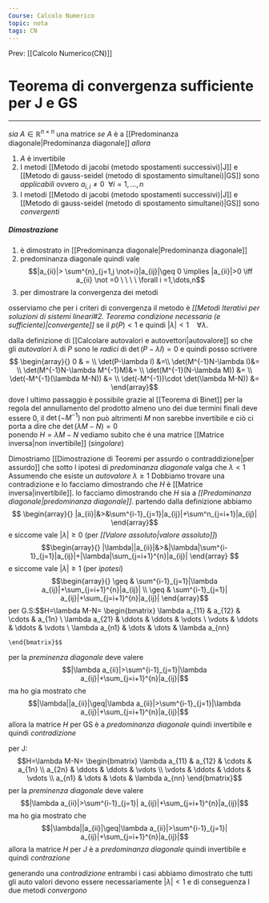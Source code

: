 ```yaml
---
Course: Calcolo Numerico
topic: nota
tags: CN
---
```


Prev: [[Calcolo Numerico(CN)]]

# Teorema di convergenza sufficiente per J e GS
---
_sia_ $A \in \mathbb{R}^{n \times n}$ una matrice
_se_ $A$ è a [[Predominanza diagonale|Predominanza diagonale]]
_allora_
1. $A$ è invertibile
2. I metodi [[Metodo di jacobi (metodo spostamenti successivi)|J]] e [[Metodo di  gauss-seidel (metodo di spostamento simultanei)|GS]] sono _applicabili_ ovvero $a_{i,i}\not =0 \ \ \forall i = 1,\dots,n$ 
3. I metodi [[Metodo di jacobi (metodo spostamenti successivi)|J]] e [[Metodo di  gauss-seidel (metodo di spostamento simultanei)|GS]] sono _convergenti_

##### Dimostrazione
1. è dimostrato in [[Predominanza diagonale|Predominanza diagonale]]
2. predominanza diagonale quindi vale $$|a_{ii}|> \sum^{n}_{j=1,j \not=i}|a_{ij}|\geq 0 \implies |a_{ii}|>0 \iff a_{ii} \not =0 \  \ \ \ \forall i =1,\dots,n$$
3. per dimostrare la convergenza dei metodi 

osserviamo che per i criteri di convergenza il metodo è _[[Metodi Iterativi per soluzioni di sistemi lineari#2. Teorema condizione necessaria (e sufficiente)|convergente]]_ se il $p(P)< 1$ e quindi $|\lambda|<1 \ \ \ \ \forall \lambda$.

dalla definizione di [[Calcolare autovalori e autovettori|autovalore]] so che gli _autovalori_ $\lambda$  di $P$ sono le _radici_ di $\det(P-\lambda I) =0$ e quindi posso scrivere$$
\begin{array}{}	
 0 & = \\
 \det(P-\lambda I) &=\\  
 \det(M^{-1}N-\lambda I)&= \\
 \det(M^{-1}N-\lambda M^{-1}M)&=  \\
 \det(M^{-1}(N-\lambda M)) &= \\
 \det(-M^{-1}(\lambda M-N)) &= \\
 \det(-M^{-1})\cdot \det(\lambda M-N)) &=
\end{array}$$
dove l ultimo passaggio è possibile grazie al [[Teorema di Binet]]
per la regola del annullamento del prodotto almeno uno dei due termini finali deve essere $0$, il $\det(-M^{-1})$ non può altrimenti $M$ non sarebbe invertibile e ciò ci porta a dire che $\det(\lambda M-N)=0$  
ponendo $H = \lambda M-N$ vediamo subito che é una matrice [[Matrice inversa|non invertibile]] (_singolare_)

Dimostriamo [[Dimostrazione di Teoremi per assurdo o contraddizione|per assurdo]]  che sotto l ipotesi di _predominanza diagonale_ valga che $\lambda < 1$ Assumendo che esiste un _autovalore_ $\lambda \geq 1$ 
Dobbiamo trovare una contradizione e lo facciamo dimostrando che $H$ è [[Matrice inversa|invertibile]]. 
lo facciamo dimostrando che $H$ sia a _[[Predominanza diagonale|predominanza diagonale]]_. 
partendo dalla definizione abbiamo $$ \begin{array}{}
        |a_{ii}|&>&\sum^{i-1}_{j=1}|a_{ij}|+\sum^n_{j=i+1}|a_{ij}| 
       \end{array}$$e siccome vale $|\lambda|\geq 0$ (per _[[Valore assoluto|valore assoluto]]_)
$$\begin{array}{}
|\lambda||a_{ii}|&>&|\lambda|\sum^{i-1}_{j=1}|a_{ij}|+|\lambda|\sum_{j=i+1}^{n}|a_{ij}|
\end{array} 
$$
e siccome vale $|\lambda|\geq 1$ (per _ipotesi_)		$$\begin{array}{}
 \geq & \sum^{i-1}_{j=1}|\lambda a_{ij}|+\sum_{j=i+1}^{n}|a_{ij}| \\
  \geq & \sum^{i-1}_{j=1}| a_{ij}|+\sum_{j=i+1}^{n}|a_{ij}|
\end{array}$$per G.S:$$H=\lambda M-N=
		\begin{bmatrix}
        \lambda a_{11}  &  a_{12} &  \cdots & a_{1n} \\
        \lambda a_{21}  & \ddots & \ddots  & \vdots \\ \vdots  & \ddots & \ddots  & \vdots \\
         \lambda a_{n1} & \dots & \dots  & \lambda a_{nn}
  
	\end{bmatrix}$$
per la _preminenza diagonale_ deve valere
$$|\lambda a_{ii}|>\sum^{i-1}_{j=1}|\lambda a_{ij}|+\sum_{j=i+1}^{n}|a_{ij}|$$
ma ho gia mostrato che $$|\lambda||a_{ii}|\geq|\lambda a_{ii}|>\sum^{i-1}_{j=1}|\lambda a_{ij}|+\sum_{j=i+1}^{n}|a_{ij}|$$
allora la matrice $H$ per GS è a _predominanza diagonale_ quindi invertibile e quindi _contradizione_


per J:$$H=\lambda M-N=
		\begin{bmatrix}
        \lambda a_{11}  &  a_{12} &  \cdots & a_{1n} \\
        a_{2n}  & \ddots & \ddots  & \vdots \\ \vdots  & \ddots & \ddots  & \vdots \\
          a_{n1} & \dots & \dots  & \lambda a_{nn}
\end{bmatrix}$$
per la _preminenza diagonale_ deve valere
$$|\lambda a_{ii}|>\sum^{i-1}_{j=1}| a_{ij}|+\sum_{j=i+1}^{n}|a_{ij}|$$
ma ho gia mostrato che $$|\lambda||a_{ii}|\geq|\lambda a_{ii}|>\sum^{i-1}_{j=1}| a_{ij}|+\sum_{j=i+1}^{n}|a_{ij}|$$ allora la matrice $H$ per $J$ è a _predominanza diagonale_ quindi invertibile e quindi _contrazione_

generando una _contradizione_ entrambi i casi abbiamo dimostrato che tutti gli auto valori devono essere necessariamente $|\lambda|<1$ e di conseguenza I due metodi _convergono_

